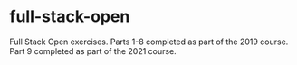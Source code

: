 # full-stack-open
Full Stack Open exercises. Parts 1-8 completed as part of the 2019 course. Part 9 completed as part of the 2021 course.
